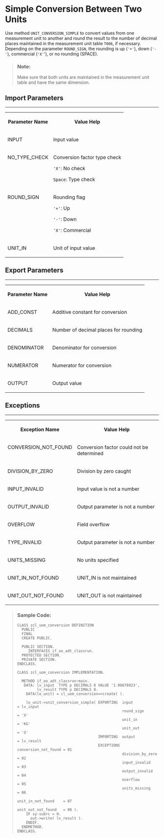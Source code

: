 <!-- loio4083add554614debb3766af36604cc80 -->

# Simple Conversion Between Two Units

Use method `UNIT_CONVERSION_SIMPLE` to convert values from one measurement unit to another and round the result to the number of decimal places maintained in the measurement unit table `T006`, if necessary. Depending on the parameter `ROUND_SIGN`, the rounding is up \(`'+'`\), down \(`'-'`\), commercial \(`'X'`'\), or no rounding \(SPACE\).

> ### Note:  
> Make sure that both units are maintained in the measurement unit table and have the same dimension.



<a name="loio4083add554614debb3766af36604cc80__section_qjw_n2m_rlb"/>

## Import Parameters

****


<table>
<tr>
<th valign="top">

Parameter Name

</th>
<th valign="top">

Value Help

</th>
</tr>
<tr>
<td valign="top">

INPUT

</td>
<td valign="top">

Input value

</td>
</tr>
<tr>
<td valign="top">

NO\_TYPE\_CHECK

</td>
<td valign="top">

Conversion factor type check

`'X'`: No check

`Space`: Type check

</td>
</tr>
<tr>
<td valign="top">

ROUND\_SIGN

</td>
<td valign="top">

Rounding flag

`'+'`: Up

`'-'`: Down

`'X'`: Commercial

</td>
</tr>
<tr>
<td valign="top">

UNIT\_IN

</td>
<td valign="top">

Unit of input value

</td>
</tr>
</table>



<a name="loio4083add554614debb3766af36604cc80__section_am5_vfm_rlb"/>

## Export Parameters

****


<table>
<tr>
<th valign="top">

Parameter Name

</th>
<th valign="top">

Value Help

</th>
</tr>
<tr>
<td valign="top">

ADD\_CONST

</td>
<td valign="top">

Additive constant for conversion

</td>
</tr>
<tr>
<td valign="top">

DECIMALS

</td>
<td valign="top">

Number of decimal places for rounding

</td>
</tr>
<tr>
<td valign="top">

DENOMINATOR

</td>
<td valign="top">

Denominator for conversion

</td>
</tr>
<tr>
<td valign="top">

NUMERATOR

</td>
<td valign="top">

Numerator for conversion

</td>
</tr>
<tr>
<td valign="top">

OUTPUT

</td>
<td valign="top">

Output value

</td>
</tr>
</table>



<a name="loio4083add554614debb3766af36604cc80__section_fkh_ggm_rlb"/>

## Exceptions

****


<table>
<tr>
<th valign="top">

Exception Name

</th>
<th valign="top">

Value Help

</th>
</tr>
<tr>
<td valign="top">

CONVERSION\_NOT\_FOUND

</td>
<td valign="top">

Conversion factor could not be determined

</td>
</tr>
<tr>
<td valign="top">

DIVISION\_BY\_ZERO

</td>
<td valign="top">

Division by zero caught

</td>
</tr>
<tr>
<td valign="top">

INPUT\_INVALID

</td>
<td valign="top">

Input value is not a number

</td>
</tr>
<tr>
<td valign="top">

OUTPUT\_INVALID

</td>
<td valign="top">

Output parameter is not a number

</td>
</tr>
<tr>
<td valign="top">

OVERFLOW

</td>
<td valign="top">

Field overflow

</td>
</tr>
<tr>
<td valign="top">

TYPE\_INVALID

</td>
<td valign="top">

Output parameter is not a number

</td>
</tr>
<tr>
<td valign="top">

UNITS\_MISSING

</td>
<td valign="top">

No units specified

</td>
</tr>
<tr>
<td valign="top">

UNIT\_IN\_NOT\_FOUND

</td>
<td valign="top">

UNIT\_IN is not maintained

</td>
</tr>
<tr>
<td valign="top">

UNIT\_OUT\_NOT\_FOUND

</td>
<td valign="top">

UNIT\_OUT is not maintained

</td>
</tr>
</table>

> ### Sample Code:  
> ```abap
> CLASS zcl_uom_conversion DEFINITION
>   PUBLIC
>   FINAL
>   CREATE PUBLIC.
>  
>   PUBLIC SECTION.
>      INTERFACES if_oo_adt_classrun.
>   PROTECTED SECTION.
>   PRIVATE SECTION.
> ENDCLASS.
>  
> CLASS zcl_uom_conversion IMPLEMENTATION.
>  
>   METHOD if_oo_adt_classrun~main.
>    DATA: lv_input  TYPE p DECIMALS 8 VALUE '1.98678923',
>          lv_result TYPE p DECIMALS 8. 
>     DATA(lo_unit) = cl_uom_conversion=>create( ).
>  
>     lo_unit->unit_conversion_simple( EXPORTING  input                = lv_input
>                                                 round_sign           = 'X'
>                                                 unit_in              = 'KG'
>                                                 unit_out             = 'G'
>                                      IMPORTING  output               = lv_result
>                                      EXCEPTIONS conversion_not_found = 01
>                                                 division_by_zero     = 02
>                                                 input_invalid        = 03
>                                                 output_invalid       = 04
>                                                 overflow             = 05
>                                                 units_missing        = 06
>                                                 unit_in_not_found    = 07
>                                                 unit_out_not_found   = 08 ).
>     IF sy-subrc = 0.
>       out->write( lv_result ).
>     ENDIF.
>   ENDMETHOD.
> ENDCLASS.
> ```

